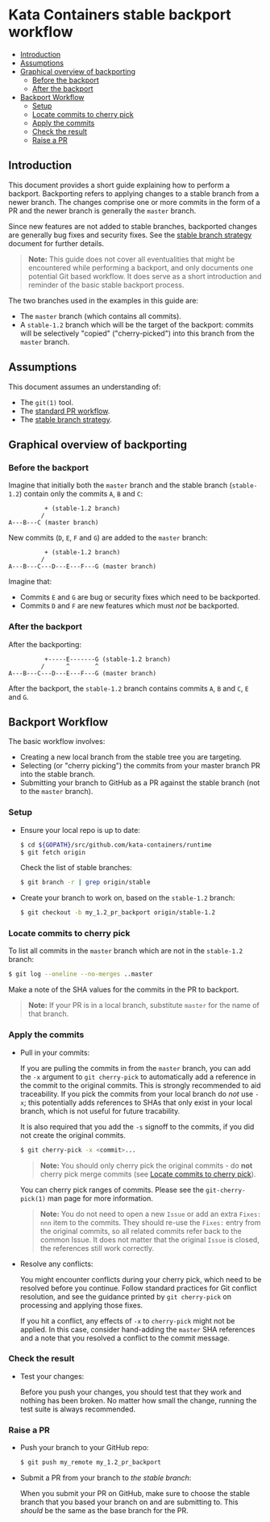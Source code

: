 # Kata Containers stable backport workflow

* [Introduction](#introduction)
* [Assumptions](#assumptions)
* [Graphical overview of backporting](#graphical-overview-of-backporting)
    * [Before the backport](#before-the-backport)
    * [After the backport](#after-the-backport)
* [Backport Workflow](#backport-workflow)
    * [Setup](#setup)
    * [Locate commits to cherry pick](#locate-commits-to-cherry-pick)
    * [Apply the commits](#apply-the-commits)
    * [Check the result](#check-the-result)
    * [Raise a PR](#raise-a-pr)

## Introduction

This document provides a short guide explaining how to perform a backport.
Backporting refers to applying changes to a stable branch from a newer branch.
The changes comprise one or more commits in the form of a PR and the newer
branch is generally the `master` branch.

Since new features are not added to stable branches, backported changes are
generally bug fixes and security fixes. See the
[stable branch strategy](https://github.com/kata-containers/documentation/blob/master/Stable-Branch-Strategy.md)
document for further details.

> **Note:** This guide does not cover all eventualities that might be
> encountered while performing a backport, and only documents one potential
> Git based workflow. It does serve as a short introduction and reminder of
> the basic stable backport process.

The two branches used in the examples in this guide are:

- The `master` branch (which contains all commits).
- A `stable-1.2` branch which will be the target of the backport: commits will
  be selectively "copied" ("cherry-picked") into this branch from the `master` branch.

## Assumptions

This document assumes an understanding of:

- The `git(1)` tool.
- The [standard PR workflow](https://github.com/kata-containers/community/blob/master/CONTRIBUTING.md#pull-requests).
- The [stable branch strategy](https://github.com/kata-containers/documentation/blob/master/Stable-Branch-Strategy.md).

## Graphical overview of backporting

### Before the backport

Imagine that initially both the `master` branch and the stable branch
(`stable-1.2`) contain only the commits `A`, `B` and `C`:

```
          + (stable-1.2 branch)
         /
A---B---C (master branch)
```

New commits (`D`, `E`, `F` and `G`) are added to the `master` branch:

```
          + (stable-1.2 branch)
         /
A---B---C---D---E---F---G (master branch)
```

Imagine that:

- Commits `E` and `G` are bug or security fixes which need to be backported.
- Commits `D` and `F` are new features which must *not* be backported.

### After the backport

After the backporting:

```
          +-----E-------G (stable-1.2 branch)
         /      ^       ^
A---B---C---D---E---F---G (master branch)
```

After the backport, the `stable-1.2` branch contains commits  `A`, `B` and
`C`, `E` and `G`.

## Backport Workflow

The basic workflow involves:

- Creating a new local branch from the stable tree you are targeting.
- Selecting (or "cherry picking") the commits from your master branch PR into the stable branch.
- Submitting your branch to GitHub as a PR against the stable branch (not to the `master` branch).

### Setup

- Ensure your local repo is up to date:

    ```bash
    $ cd ${GOPATH}/src/github.com/kata-containers/runtime
    $ git fetch origin
    ```

    Check the list of stable branches:

    ```bash
    $ git branch -r | grep origin/stable
    ```

- Create your branch to work on, based on the `stable-1.2` branch:

    ```bash
    $ git checkout -b my_1.2_pr_backport origin/stable-1.2
    ```

### Locate commits to cherry pick

To list all commits in the `master` branch which are not in the `stable-1.2`
branch:

```bash
$ git log --oneline --no-merges ..master
```

Make a note of the SHA values for the commits in the PR to backport.

> **Note:** If your PR is in a local branch, substitute `master` for the name
> of that branch.

### Apply the commits

- Pull in your commits:

  If you are pulling the commits in from the `master` branch, you can add the `-x`
  argument to `git cherry-pick` to automatically add a reference in the
  commit to the original commits. This is strongly recommended to aid traceability.
  If you pick the commits from your local branch do *not* use `-x`; this
  potentially adds references to SHAs that only exist in your local branch, which
  is not useful for future tracability.

  It is also required that you add the `-s` signoff to the commits, if you did not
  create the original commits.

  ```bash
  $ git cherry-pick -x <commit>...
  ```

  > **Note:** You should only cherry pick the original commits - do **not**
  > cherry pick merge commits
  > (see [Locate commits to cherry pick](#locate-commits-to-cherry-pick)).

  You can cherry pick ranges of commits. Please see the `git-cherry-pick(1)`
  man page for more information.

  > **Note:** You do not need to open a new `Issue` or add an extra `Fixes: nnn` item
  > to the commits. They should re-use the `Fixes:` entry from the original commits,
  > so all related commits refer back to the common Issue. It does not matter that
  > the original `Issue` is closed, the references still work correctly.

- Resolve any conflicts:

  You might encounter conflicts during your cherry pick, which need to be resolved
  before you continue. Follow standard practices for Git conflict resolution, and see
  the guidance printed by `git cherry-pick` on processing and applying those fixes.

  If you hit a conflict, any effects of `-x` to `cherry-pick` might not be
  applied. In this case, consider hand-adding the `master` SHA references and a note
  that you resolved a conflict to the commit message.

### Check the result

- Test your changes:

  Before you push your changes, you should test that they work and nothing has been
  broken. No matter how small the change, running the test suite is always recommended.

### Raise a PR

- Push your branch to your GitHub repo:

  ```bash
  $ git push my_remote my_1.2_pr_backport
  ```

- Submit a PR from your branch to *the stable branch*:

  When you submit your PR on GitHub, make sure to choose the stable branch that you
  based your branch on and are submitting to. This *should* be the same as the
  base branch for the PR.
